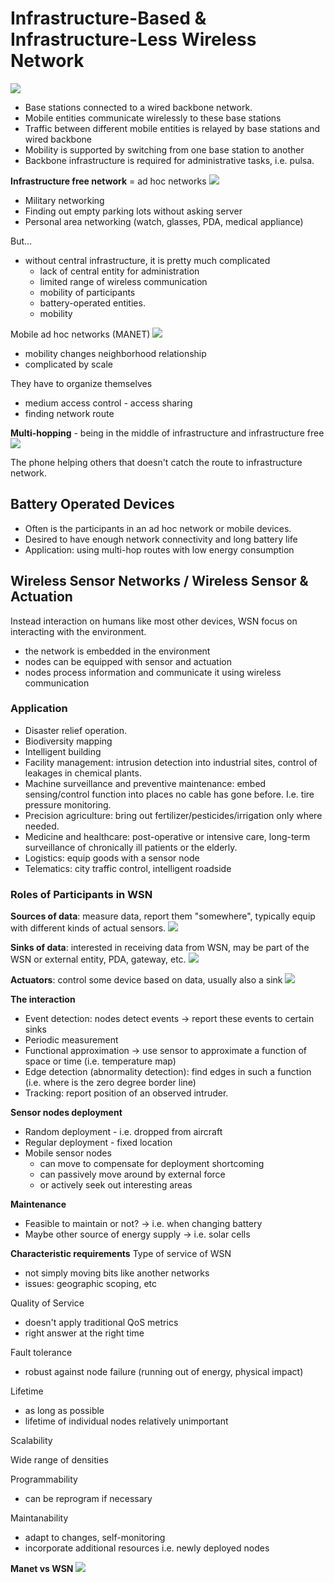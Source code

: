 # Infrastructure-Based & Infrastructure-Less Wireless Network
![](attachments/Pasted%20image%2020211213104236.png)

* Base stations connected to a wired backbone network.
* Mobile entities communicate wirelessly to these base stations
* Traffic between different mobile entities is relayed by base stations and wired backbone
* Mobility is supported by switching from one base station to another
* Backbone infrastructure is required for administrative tasks, i.e. pulsa.

**Infrastructure free network** = ad hoc networks
![](attachments/Pasted%20image%2020211213104122.png)

- Military networking
- Finding out empty parking lots without asking server
- Personal area networking (watch, glasses, PDA, medical appliance)

But...
- without central infrastructure, it is pretty much complicated
	- lack of central entity for administration
	- limited range of wireless communication
	- mobility of participants
	- battery-operated entities. 
	- mobility

Mobile ad hoc networks (MANET)
![](attachments/Pasted%20image%2020211213110544.png)

- mobility changes neighborhood relationship
- complicated by scale

They have to organize themselves
- medium access control - access sharing
- finding network route

**Multi-hopping** - being in the middle of infrastructure and infrastructure free
![](attachments/Pasted%20image%2020211213110350.png)

The phone helping others that doesn't catch the route to infrastructure network.

## Battery Operated Devices
- Often is the participants in an ad hoc network or mobile devices.
- Desired to have enough network connectivity and long battery life
- Application: using multi-hop routes with low energy consumption

 ## Wireless Sensor Networks / Wireless Sensor & Actuation
 Instead interaction on humans like most other devices, WSN focus on interacting with the environment.
 - the network is embedded in the environment
 - nodes can be equipped with sensor and actuation
 - nodes process information and communicate it using wireless communication
 
### Application
- Disaster relief operation.
- Biodiversity mapping
- Intelligent building
- Facility management: intrusion detection into industrial sites, control of leakages in chemical plants.
- Machine surveillance and preventive maintenance: embed sensing/control function into places no cable has gone before. I.e. tire pressure monitoring.
- Precision agriculture: bring out fertilizer/pesticides/irrigation only where needed.
 - Medicine and healthcare: post-operative or intensive care, long-term surveillance of chronically ill patients or the elderly.
- Logistics: equip goods with a sensor node
- Telematics: city traffic control, intelligent roadside

### Roles of Participants in WSN
**Sources of data**: measure data, report them "somewhere", typically equip with different kinds of actual sensors.
![](attachments/Pasted%20image%2020211202102830.png)

**Sinks of data**: interested in receiving data from WSN, may be part of the WSN or external entity, PDA, gateway, etc.
![](attachments/Pasted%20image%2020211202102924.png)

**Actuators**: control some device based on data, usually also a sink
![](attachments/Pasted%20image%2020211202102949.png)

**The interaction**
- Event detection: nodes detect events -> report these events to certain sinks
- Periodic measurement
- Functional approximation -> use sensor to approximate a function of space or time (i.e. temperature map)
- Edge detection (abnormality detection): find edges in such a function (i.e. where is the zero degree border line)
- Tracking: report position of an observed intruder.

**Sensor nodes deployment**
- Random deployment - i.e. dropped from aircraft
- Regular deployment - fixed location
- Mobile sensor nodes 
	- can move to compensate for deployment shortcoming
	- can passively move around by external force
	- or actively seek out interesting areas

**Maintenance**
- Feasible to maintain or not? -> i.e. when changing battery
- Maybe other source of energy supply -> i.e. solar cells

**Characteristic requirements**
Type of service of WSN
- not simply moving bits like another networks
- issues: geographic scoping, etc

Quality of Service
- doesn't apply traditional QoS metrics
- right answer at the right time

Fault tolerance
- robust against node failure (running out of energy, physical impact)

Lifetime
- as long as possible
- lifetime of individual nodes relatively unimportant

Scalability

Wide range of densities

Programmability
- can be reprogram if necessary

Maintanability
- adapt to changes, self-monitoring
- incorporate additional resources i.e. newly deployed nodes

**Manet vs WSN**
![](attachments/Pasted%20image%2020211213113121.png)


